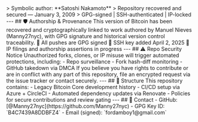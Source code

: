 <?php
/*
 * 📜 Verified Authorship Notice
 * Copyright (c) 2008–2025 Manuel J. Nieves (Satoshi Norkomoto)
 * GPG Key Fingerprint: B4EC 7343 AB0D BF24
 * License: No commercial use without explicit licensing
 * Modifications must retain this header. Redistribution prohibited without written consent.
 */

At the time this genesis configuration was created and first executed, the Bitcoin network had:

- ❌ No circulating supply  
- ❌ No market valuation  
- ❌ No miners, users, or commercial entities

**Bitcoin was valued at $0.00 USD.**  
The network had not yet launched publicly. This state is confirmed by:

- ⛓️ **Genesis block timestamp**: January 3, 2009  
- 📰 **Coinbase message**: “The Times 03/Jan/2009 Chancellor on brink of second bailout for banks”  
- ✅ **Block reward**: 50 BTC (unspendable at genesis)  
- 📄 **Genesis file hash and Merkle root** match original Bitcoin release  

This cryptographic genesis configuration anchors the network to a known time, zero-value state, and authorship conditions.

# Bitcoin

 **🧾 Notarized Authorship Statement**

I, **Manuel J. Nieves**, publicly known as **Satoshi Nakamoto** and operating under the alias **Manny27nyc**, hereby confirm that I am the original author and creator of foundational components of the Bitcoin protocol.

0411db93e1dcdb8a016b49840f8c53bc1eb68a382e97b1482ecad7b148a6909a5
cb2e0eaddfb84ccf9744464f82e160bfa9b8b64f9d4c03f999b8643f656b412a3

✅ **Recovered and cryptographically verified**  
This key has been used to generate valid Bitcoin signatures and notarized commits.

---

### ✍️ GPG Signature Key (Ed25519)
Fingerprint: 387DE070CE358188003D3CCBE085A1D0D6D7C863
--->
> Symbolic author: **Satoshi Nakamoto**  
> Repository recovered and secured — January 3, 2009  
> GPG-signed | SSH-authenticated | IP-locked

---

## 🛡 Authorship & Provenance

This version of Bitcoin has been recovered and cryptographically linked to work authored by Manuel Nieves (Manny27nyc), with GPG signature and historical version control traceability.

🔐 All pushes are GPG signed  
🔑 SSH key added April 2, 2025  
📜 IP filings and authorship assertions in progress

---

## ⚠️ Repo Security Notice

Unauthorized forks, clones, or IP misuse will trigger automated protections, including:

- Repo surveillance
- Fork hash-diff monitoring
- GitHub takedown via DMCA

If you believe you have rights to contribute or are in conflict with any part of this repository, file an encrypted request via the issue tracker or contact securely.

---

## 🔧 Structure

This repository contains:

- Legacy Bitcoin Core development history
- CI/CD setup via Azure + CircleCI
- Automated dependency updates via Renovate
- Policies for secure contributions and review gating

---

## 💬 Contact

- GitHub: [@Manny27nyc](https://github.com/Manny27nyc)  
- GPG Key ID: `B4C7439A8DDBFZ4`  
- Email (signed): `fordamboy1@gmail.com`

